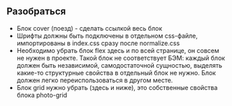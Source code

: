 ## Разобраться

- Блок cover (поезд) - сделать ссылкой весь блок
- Шрифты должны быть подключены в отдельном css-файле, импортированы в index.css сразу после normalize.css
- Необходимо убрать блок flex здесь и по всей странице, он совсем не нужен в проекте. Такой блок не соответствует БЭМ: каждый блок должен быть независимой, самодостаточной сущностью, выделять какие-то структурные свойства в отдельный блок не нужно. Блок должен легко переиспользоваться в другом месте.
- Блок grid нужно убрать (здесь и ниже), это собственные свойства блока photo-grid

